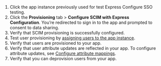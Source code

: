 1. Click the app instance previously used for test Express Configure SSO testing.
1. Click the **Provisioning** tab > **Configure SCIM with Express Configuration**. You’re redirected to sign in to the app and prompted to consent to data sharing.
1. Verify that SCIM provisioning is successfully configured.
1. Test user provisioning by [assigning users to the app instance](https://help.okta.com/oie/en-us/content/topics/apps/apps-assign-applications.htm?cshid=ext_Apps_Apps_Page-assign). 
1. Verify that users are provisioned to your app.
1. Verify that user attribute updates are reflected in your app. To configure attribute updates, see [Configure attribute mappings](https://developer.okta.com/docs/guides/submit-oin-app/scim/main/#configure-attribute-mappings).
1. Verify that you can deprovision users from your app.